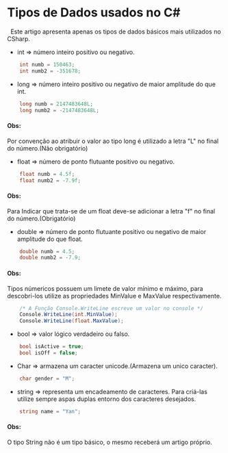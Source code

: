 # Tipos de Dados usados no C#

&nbsp; Este artigo apresenta apenas os tipos de dados básicos mais utilizados no CSharp.

* int => número inteiro positivo ou negativo.
```csharp
    int numb = 150463;
    int numb2 = -351678;
```
* long => número inteiro positivo ou negativo de maior amplitude do que int.

```csharp
    long numb = 2147483648L;
    long numb2 = -2147483648L;
```

#### Obs:

Por convenção ao atribuir o valor ao tipo long é utilizado a letra "L" no final do número.(Não obrigatório)

* float => número de ponto flutuante positivo ou negativo.

```csharp
    float numb = 4.5f;
    float numb2 = -7.9f;
```

#### Obs:

Para Indicar que trata-se de um float deve-se adicionar a letra "f" no final do número.(Obrigatório)


* double => número de ponto flutuante positivo ou negativo de maior amplitude do que float.

```csharp
    double numb = 4.5;
    double numb2 = -7.9;
```

#### Obs:

Tipos númericos possuem um limete de valor mínimo e máximo, para descobri-los utilize as propriedades MinValue e MaxValue respectivamente.

```csharp
    /* A Função Console.WriteLine escreve um valor no console */
    Console.WriteLine(int.MinValue);
    Console.WriteLine(float.MaxValue);

```

* bool => valor lógico verdadeiro ou falso.

```csharp
    bool isActive = true;
    bool isOff = false;
```

* Char => armazena um caracter unicode.(Armazena um unico caracter).

```csharp
    char gender = "M";
```

* string => representa um encadeamento de caracteres. Para criá-las utilize sempre aspas duplas entorno dos caracteres desejados.

```csharp
    string name = "Yan";
```

#### Obs:

O tipo String não é um tipo básico, o mesmo receberá um artigo próprio.
